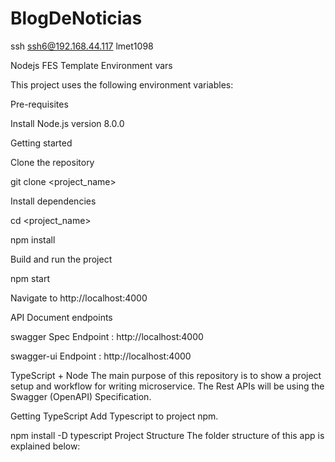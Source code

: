 # BlogDeNoticias

ssh ssh6@192.168.44.117
lmet1098

Nodejs FES Template
Environment vars

This project uses the following environment variables:

Pre-requisites

Install Node.js version 8.0.0

Getting started

Clone the repository

git clone  <git lab template url> <project_name>

Install dependencies

cd <project_name>

npm install

Build and run the project

npm start

Navigate to http://localhost:4000

API Document endpoints

swagger Spec Endpoint : http://localhost:4000

swagger-ui Endpoint : http://localhost:4000

TypeScript + Node
The main purpose of this repository is to show a project setup and workflow for writing microservice. The Rest APIs will be using the Swagger (OpenAPI) Specification.

Getting TypeScript
Add Typescript to project npm.

npm install -D typescript
Project Structure
The folder structure of this app is explained below:
